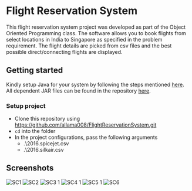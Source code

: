 # Flight Reservation System 

This flight reservation system project was developed as part of the Object Oriented Programming class. The software allows you to book flights from select locations in India to Singapore as specified in the problem requirement. The flight details are picked from csv files and the best possible direct/connecting flights are displayed.

## Getting started

Kindly setup Java for your system by following the steps mentioned [here](https://www.geeksforgeeks.org/setting-environment-java/).  
All dependent JAR files can be found in the repository [here](/dist/lib/).

### Setup project

  - Clone this repository using https://github.com/allama008/FlightReservationSystem.git
  - `cd` into the folder
  - In the project configurations, pass the following arguments
    - .\2016.spicejet.csv
    - .\2016.silkair.csv

## Screenshots

![SC1](https://user-images.githubusercontent.com/18086827/149376711-693903ca-c01c-4b2f-9c3a-a0dcc912324d.png)
![SC2](https://user-images.githubusercontent.com/18086827/149376733-404f8d54-fd42-4f2b-9dec-12125c5045a4.png)
![SC3 1](https://user-images.githubusercontent.com/18086827/149682489-f767ed30-0104-4a92-aed7-102c46e93a4f.png)
![SC4 1](https://user-images.githubusercontent.com/18086827/149682518-ed6cf8de-ded7-4f55-8df5-6fa3d643c8b9.png)
![SC5 1](https://user-images.githubusercontent.com/18086827/149682529-67264afa-419c-4044-995f-0f420286ae0d.png)
![SC6](https://user-images.githubusercontent.com/18086827/149376772-fc05ed63-62de-4cf3-a093-52117ba8ca59.png)

